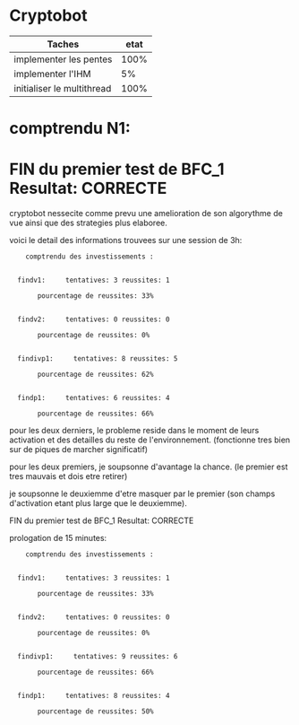 # Cryptobot

| Taches | etat |
| --------- | --------- |
| implementer les pentes  | 100%  |
| implementer l'IHM   | 5%  |
| initialiser le multithread   | 100%  |


# comptrendu N1: 
# FIN du premier test de BFC_1 Resultat: CORRECTE


cryptobot nessecite comme prevu une amelioration de son algorythme de vue ainsi que des strategies plus elaboree.

voici le detail des informations trouvees sur une session de 3h:

        comptrendu des investissements : 


      findv1:     tentatives: 3 reussites: 1

           pourcentage de reussites: 33%


      findv2:     tentatives: 0 reussites: 0

           pourcentage de reussites: 0%


      findivp1:     tentatives: 8 reussites: 5

           pourcentage de reussites: 62%


      findp1:     tentatives: 6 reussites: 4

           pourcentage de reussites: 66%

pour les deux derniers, le probleme reside dans le moment de leurs activation et des detailles du reste de l'environnement. (fonctionne tres bien sur de piques de marcher significatif)

pour les deux premiers, je soupsonne d'avantage la chance. (le premier est tres mauvais et dois etre retirer)

je soupsonne le deuxiemme d'etre masquer par le premier (son champs d'activation etant plus large que le deuxiemme). 

FIN du premier test de BFC_1 Resultat: CORRECTE

prologation de 15 minutes:

        comptrendu des investissements : 


      findv1:     tentatives: 3 reussites: 1

           pourcentage de reussites: 33%


      findv2:     tentatives: 0 reussites: 0

           pourcentage de reussites: 0%


      findivp1:     tentatives: 9 reussites: 6

           pourcentage de reussites: 66%


      findp1:     tentatives: 8 reussites: 4

           pourcentage de reussites: 50%
